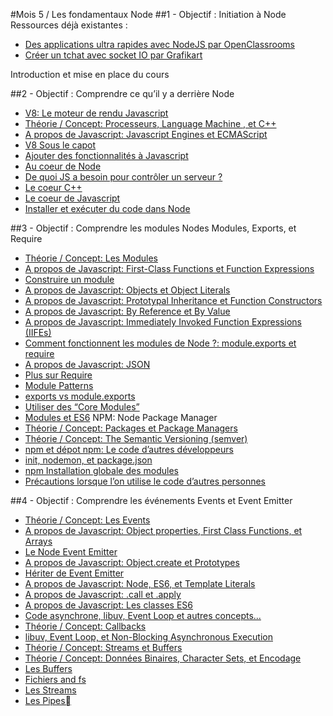 #Mois 5 / Les fondamentaux Node
##1 - Objectif : Initiation à Node
Ressources déjà existantes :
* [Des applications ultra rapides avec NodeJS par OpenClassrooms]()
* [Créer un tchat avec socket IO par Grafikart]()

Introduction et mise en place du cours

##2 - Objectif : Comprendre ce qu’il y a derrière Node
* [V8: Le moteur de rendu Javascript]()
* [Théorie / Concept: Processeurs, Language Machine , et C++]()
* [A propos de Javascript: Javascript Engines et ECMAScript]()
* [V8 Sous le capot]()
* [Ajouter des fonctionnalités à Javascript]()
* [Au coeur de Node]()
* [De quoi JS a besoin pour contrôler un serveur ?]()
* [Le coeur C++]()
* [Le coeur de Javascript]()
* [Installer et exécuter du code dans Node]()

##3 - Objectif : Comprendre les modules Nodes
Modules, Exports, et Require
* [Théorie / Concept: Les Modules]()
* [A propos de Javascript: First-Class Functions et Function Expressions]()
* [Construire un module]()
* [A propos de Javascript: Objects et Object Literals]()
* [A propos de Javascript: Prototypal Inheritance et Function Constructors]()
* [A propos de Javascript: By Reference et By Value]()
* [A propos de Javascript: Immediately Invoked Function Expressions (IIFEs)]()
* [Comment fonctionnent les modules de Node ?: module.exports et require]()
* [A propos de Javascript: JSON]()
* [Plus sur Require]()
* [Module Patterns]()
* [exports vs module.exports]()
* [Utiliser des “Core Modules”]()
* [Modules et ES6]()
NPM: Node Package Manager
* [Théorie / Concept: Packages et Package Managers]()
* [Théorie / Concept: The Semantic Versioning (semver)]()
* [npm et dépot npm: Le code d’autres développeurs]()
* [init, nodemon, et package.json]()
* [npm Installation globale des modules]()
* [Précautions lorsque l’on utilise le code d’autres personnes]()

##4 - Objectif : Comprendre les événements
Events et Event Emitter
* [Théorie / Concept: Les Events]()
* [A propos de Javascript: Object properties, First Class Functions, et Arrays]()
* [Le Node Event Emitter]()
* [A propos de Javascript: Object.create et Prototypes]()
* [Hériter de Event Emitter]()
* [A propos de Javascript: Node, ES6, et Template Literals]()
* [A propos de Javascript: .call et .apply]()
* [A propos de Javascript: Les classes ES6]()
* [Code asynchrone, libuv, Event Loop et autres concepts...]()
* [Théorie / Concept: Callbacks]()
* [libuv, Event Loop, et Non-Blocking Asynchronous Execution]()
* [Théorie / Concept: Streams et Buffers]()
* [Théorie / Concept: Données Binaires, Character Sets, et Encodage]()
* [Les Buffers]()
* [Fichiers and fs]()
* [Les Streams]()
* [Les Pipes]()
